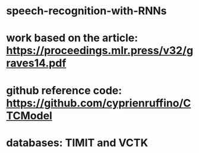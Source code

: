 # speech-recognition-with-RNNs
# work based on the article: https://proceedings.mlr.press/v32/graves14.pdf
# github reference code: https://github.com/cyprienruffino/CTCModel
# databases: TIMIT and VCTK
